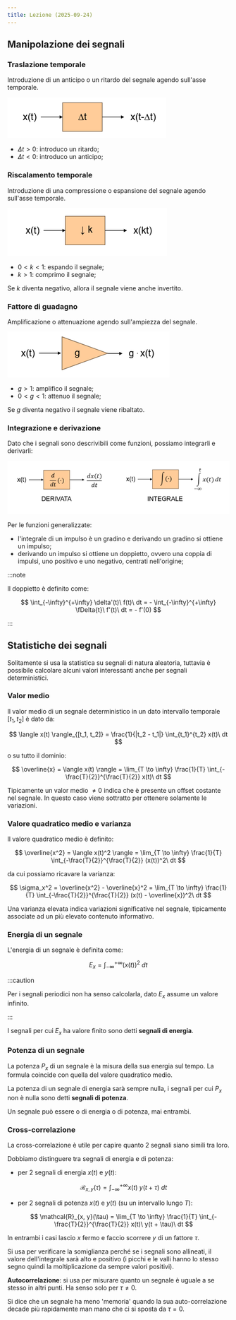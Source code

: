 ```yaml
---
title: Lezione (2025-09-24)
---
```


## Manipolazione dei segnali

### Traslazione temporale

Introduzione di un anticipo o un ritardo del segnale agendo sull'asse temporale.

![Blocco traslazione temporale](../../../../../images/trasformazione-traslazione-temporale.png)

- $\Delta t > 0$: introduco un ritardo;
- $\Delta t < 0$: introduco un anticipo;

### Riscalamento temporale

Introduzione di una compressione o espansione del segnale agendo sull'asse
temporale.

![Blocco riscalamento temporale](../../../../../images/trasformazione-riscalamento-temporale.png)

- $0 < k < 1$: espando il segnale;
- $k > 1$: comprimo il segnale;

Se $k$ diventa negativo, allora il segnale viene anche invertito.

### Fattore di guadagno

Amplificazione o attenuazione agendo sull'ampiezza del segnale.

![Blocco fattore di guadagno](../../../../../images/trasformazione-fattore-di-guadagno.png)

- $g > 1$: amplifico il segnale;
- $0 < g < 1$: attenuo il segnale;

Se $g$ diventa negativo il segnale viene ribaltato.

### Integrazione e derivazione

Dato che i segnali sono descrivibili come funzioni, possiamo integrarli e
derivarli:

![Blocchi derivata e integrale](../../../../../images/trasformazione-integrale-derivata.png)

Per le funzioni generalizzate:

- l'integrale di un impulso è un gradino e derivando un gradino si ottiene un
  impulso;
- derivando un impulso si ottiene un doppietto, ovvero una coppia di impulsi,
  uno positivo e uno negativo, centrati nell'origine;

:::note

Il doppietto è definito come:

$$
\int_{-\infty}^{+\infty} \delta'(t)\ f(t)\ dt = - \int_{-\infty}^{+\infty} \fDelta{t}\ f'(t)\ dt = - f'(0)
$$

:::

## Statistiche dei segnali

Solitamente si usa la statistica su segnali di natura aleatoria, tuttavia è
possibile calcolare alcuni valori interessanti anche per segnali deterministici.

### Valor medio

Il valor medio di un segnale deterministico in un dato intervallo temporale
$[t_1, t_2]$ è dato da:

$$
\langle x(t) \rangle_{[t_1, t_2]} = \frac{1}{|t_2 - t_1|} \int_{t_1}^{t_2} x(t)\ dt
$$

o su tutto il dominio:

$$
\overline{x} = \langle x(t) \rangle = \lim_{T \to \infty} \frac{1}{T} \int_{-\frac{T}{2}}^{\frac{T}{2}} x(t)\ dt
$$

Tipicamente un valor medio $\neq 0$ indica che è presente un offset costante nel
segnale. In questo caso viene sottratto per ottenere solamente le variazioni.

### Valore quadratico medio e varianza

Il valore quadratico medio è definito:

$$
\overline{x^2} = \langle x(t)^2 \rangle = \lim_{T \to \infty} \frac{1}{T} \int_{-\frac{T}{2}}^{\frac{T}{2}} (x(t))^2\ dt
$$

da cui possiamo ricavare la varianza:

$$
\sigma_x^2 = \overline{x^2} - \overline{x}^2 = \lim_{T \to \infty} \frac{1}{T} \int_{-\frac{T}{2}}^{\frac{T}{2}} (x(t) - \overline{x})^2\ dt
$$

Una varianza elevata indica variazioni significative nel segnale, tipicamente
associate ad un più elevato contenuto informativo.

### Energia di un segnale

L'energia di un segnale è definita come:

$$
E_x = \int_{-\infty}^{+\infty} (x(t))^2\ dt
$$

:::caution

Per i segnali periodici non ha senso calcolarla, dato $E_x$ assume un valore
infinito.

:::

I segnali per cui $E_x$ ha valore finito sono detti **segnali di energia**.

### Potenza di un segnale

La potenza $P_x$ di un segnale è la misura della sua energia sul tempo. La
formula coincide con quella del valore quadratico medio.

La potenza di un segnale di energia sarà sempre nulla, i segnali per cui $P_x$
non è nulla sono detti **segnali di potenza**.

Un segnale può essere o di energia o di potenza, mai entrambi.

### Cross-correlazione

La cross-correlazione è utile per capire quanto 2 segnali siano simili tra loro.

Dobbiamo distinguere tra segnali di energia e di potenza:

- per 2 segnali di energia $x(t)$ e $y(t)$:

  $$
  \mathcal{R}_{x, y}(\tau) = \int_{-\infty}^{+\infty} x(t)\ y(t + \tau)\ dt
  $$

- per 2 segnali di potenza $x(t)$ e $y(t)$ (su un intervallo lungo $T$):

  $$
  \mathcal{R}_{x, y}(\tau) = \lim_{T \to \infty} \frac{1}{T} \int_{- \frac{T}{2}}^{\frac{T}{2}} x(t)\ y(t + \tau)\ dt
  $$

In entrambi i casi lascio $x$ fermo e faccio scorrere $y$ di un fattore $\tau$.

Si usa per verificare la somiglianza perché se i segnali sono allineati, il
valore dell'integrale sarà alto e positivo (i picchi e le valli hanno lo stesso
segno quindi la moltiplicazione da sempre valori positivi).

**Autocorrelazione**: si usa per misurare quanto un segnale è uguale a se stesso
in altri punti. Ha senso solo per $\tau \neq 0$.

Si dice che un segnale ha meno 'memoria' quando la sua auto-correlazione decade
più rapidamente man mano che ci si sposta da $\tau = 0$.
